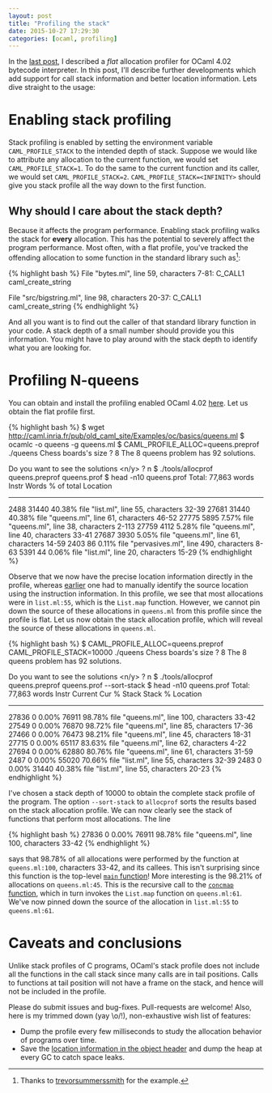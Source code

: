 ```yaml
---
layout: post
title: "Profiling the stack"
date: 2015-10-27 17:29:30
categories: [ocaml, profiling]
---
```


In the [last
post](http://kcsrk.info/ocaml/profiling/2015/09/23/bytecode-allocation-profiler/),
I described a *flat* allocation profiler for OCaml 4.02 bytecode interpreter.
In this post, I'll describe further developments which add support for call
stack information and better location information. Lets dive straight to the
usage:

# Enabling stack profiling

Stack profiling is enabled by setting the environment variable
`CAML_PROFILE_STACK` to the intended depth of stack. Suppose we would like to
attribute any allocation to the current function, we would set
`CAML_PROFILE_STACK=1`. To do the same to the current function and its caller,
we would set `CAML_PROFILE_STACK=2`. `CAML_PROFILE_STACK=<INFINITY>` should
give you stack profile all the way down to the first function.

## Why should I care about the stack depth?

Because it affects the program performance. Enabling stack profiling walks the
stack for **every** allocation. This has the potential to severely affect the
program performance. Most often, with a flat profile, you've tracked the
offending allocation to some function in the standard library such as[^1]:

{% highlight bash %}
File "bytes.ml", line 59, characters 7-81:
  C_CALL1 caml_create_string

File "src/bigstring.ml", line 98, characters 20-37:
  C_CALL1 caml_create_string
{% endhighlight %}

And all you want is to find out the caller of that standard library function in
your code. A stack depth of a small number should provide you this information.
You might have to play around with the stack depth to identify what you are
looking for.

# Profiling N-queens

You can obtain and install the profiling enabled OCaml 4.02
[here](http://kcsrk.info/ocaml/profiling/2015/09/23/bytecode-allocation-profiler/#instructions).
Let us obtain the flat profile first.

{% highlight bash %}
$ wget http://caml.inria.fr/pub/old_caml_site/Examples/oc/basics/queens.ml
$ ocamlc -o queens -g queens.ml
$ CAML_PROFILE_ALLOC=queens.preprof ./queens
Chess boards's size ? 8
The 8 queens problem has 92 solutions.

Do you want to see the solutions <n/y> ? n
$ ./tools/allocprof queens.preprof queens.prof
$ head -n10 queens.prof
Total: 77,863 words
Instr   Words   % of total      Location
-----   -----   ----------      --------
2488    31440   40.38%          file "list.ml", line 55, characters 32-39
27681   31440   40.38%          file "queens.ml", line 61, characters 46-52
27775   5895    7.57%           file "queens.ml", line 38, characters 2-113
27759   4112    5.28%           file "queens.ml", line 40, characters 33-41
27687   3930    5.05%           file "queens.ml", line 61, characters 14-59
2403    86      0.11%           file "pervasives.ml", line 490, characters 8-63
5391    44      0.06%           file "list.ml", line 20, characters 15-29
{% endhighlight %}

Observe that we now have the precise location information directly in the
profile, whereas
[earlier](http://kcsrk.info/ocaml/profiling/2015/09/23/bytecode-allocation-profiler)
one had to manually identify the source location using the instruction
information. In this profile, we see that most allocations were in
`list.ml:55`, which is the `List.map` function. However, we cannot pin down the
source of these allocations in `queens.ml` from this profile since the profile
is flat. Let us now obtain the stack allocation profile, which will reveal the
source of these allocations in `queens.ml`.

{% highlight bash %}
$ CAML_PROFILE_ALLOC=queens.preprof CAML_PROFILE_STACK=10000 ./queens
Chess boards's size ? 8
The 8 queens problem has 92 solutions.

Do you want to see the solutions <n/y> ? n
$ ./tools/allocprof queens.preprof queens.prof --sort-stack
$ head -n10 queens.prof
Total: 77,863 words
Instr   Current Cur %   Stack   Stack % Location
-----   ------- -----   -----   ------- --------
27836   0       0.00%   76911   98.78%  file "queens.ml", line 100, characters 33-42
27549   0       0.00%   76870   98.72%  file "queens.ml", line 85, characters 17-36
27466   0       0.00%   76473   98.21%  file "queens.ml", line 45, characters 18-31
27715   0       0.00%   65117   83.63%  file "queens.ml", line 62, characters 4-22
27694   0       0.00%   62880   80.76%  file "queens.ml", line 61, characters 31-59
2487    0       0.00%   55020   70.66%  file "list.ml", line 55, characters 32-39
2483    0       0.00%   31440   40.38%  file "list.ml", line 55, characters 20-23
{% endhighlight %}

I've chosen a stack depth of 10000 to obtain the complete stack profile of the
program. The option `--sort-stack` to `allocprof` sorts the results based on
the stack allocation profile. We can now clearly see the stack of functions
that perform most allocations. The line

{% highlight bash %}
27836   0       0.00%   76911   98.78%  file "queens.ml", line 100, characters 33-42
{% endhighlight %}

says that 98.78% of all allocations were performed by the function at
`queens.ml:100`, characters 33-42, and its callees. This isn't surprising since
this function is the top-level [`main`
function](https://github.com/kayceesrk/code-snippets/blob/master/queens.ml#L100)!
More interesting is the 98.21% of allocations on `queens.ml:45`. This is the
recursive call to the [`concmap`
function](https://github.com/kayceesrk/code-snippets/blob/master/queens.ml#L43),
which in turn invokes the `List.map` function on `queens.ml:61`. We've now
pinned down the source of the allocation in `list.ml:55` to `queens.ml:61`.

# Caveats and conclusions

Unlike stack profiles of C programs, OCaml's stack profile does not include all
the functions in the call stack since many calls are in tail positions. Calls
to functions at tail position will not have a frame on the stack, and hence
will not be included in the profile.

Please do submit issues and bug-fixes. Pull-requests are welcome! Also, here is
my trimmed down (yay \o/!), non-exhaustive wish list of features:

* Dump the profile every few milliseconds to study the allocation behavior of
  programs over time.
* Save the [location information in the object
  header](https://ocaml.org/meetings/ocaml/2013/proposals/profiling-memory.pdf)
  and dump the heap at every GC to catch space leaks.

[^1]: Thanks to [trevorsummerssmith](https://github.com/trevorsummerssmith) for the example.
